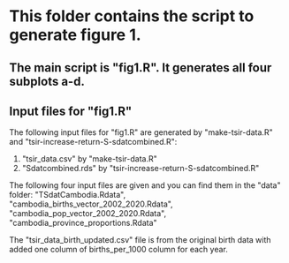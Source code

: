 # This folder contains the script to generate figure 1. 

The main script is "fig1.R". It generates all four subplots a-d.
---
## Input files for "fig1.R"
The following input files for "fig1.R" are generated by "make-tsir-data.R" and "tsir-increase-return-S-sdatcombined.R":
1) "tsir_data.csv" by "make-tsir-data.R"
2) "Sdatcombined.rds" by "tsir-increase-return-S-sdatcombined.R"

The following four input files are given and you can find them in the "data" folder:
"TSdatCambodia.Rdata", "cambodia_births_vector_2002_2020.Rdata", "cambodia_pop_vector_2002_2020.Rdata", "cambodia_province_proportions.Rdata"

The "tsir_data_birth_updated.csv" file is from the original birth data with added one column of births_per_1000 column for each year.

